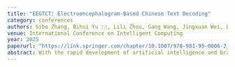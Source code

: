 ```yaml
---
title: "EEGTCT: Electroencephalogram-Based Chinese Text Decoding"
category: conferences
authors: Sibo Zhang, Bihui Yu 🖂, Lili Zhou, Gang Wang, Jingxuan Wei, Linzhuang Sun, Liping Bu
venue: International Conference on Intelligent Computing
year: 2025
paperurl: "https://link.springer.com/chapter/10.1007/978-981-95-0006-2_15"
abstract: With the rapid development of artificial intelligence and brain science, decoding text from brain signals for cognitive brain-computer interface (BCI) has garnered increasing attention. Among various brain signals, electroencephalography (EEG), a non-invasive modality, offers advantages such as ease of acquisition and high temporal resolution. This paper proposes a method for EEG signal acquisition based on control question stimulation with 8 electrode channels and introduces the ChiCo dataset, which aligns 1040 Chinese text corpora with EEG data. Furthermore, we present a novel framework, EEGTCT, based on the BART model and discrete codex coding, to decode EEG into corresponding Chinese text, achieving a BLEU-1 score of 52.95 on the ChiCo dataset. The findings provide valuable insights for improving BCI for individuals with speech disorders and for understanding the neural mechanisms of Chinese language processing.
---
```

